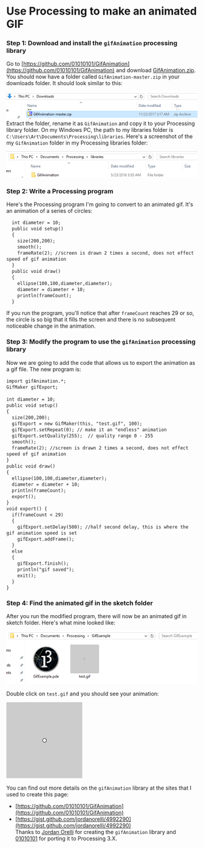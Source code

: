# Use Processing to make an animated GIF
### Step 1: Download and install the `gifAnimation` processing library
Go to [https://github.com/01010101/GifAnimation](https://github.com/01010101/GifAnimation) and download [GifAnimation.zip](https://github.com/01010101/GifAnimation/archive/master.zip). You should now have a folder called `GifAnimation-master.zip` in your downloads folder. It should look similar to this:    

![](GifAnimation1.PNG)    
Extract the folder, rename it as `GifAnimation` and copy it to your Processing library folder. On my Windows PC, the path to my libraries folder is `C:\Users\Art\Documents\Processing\libraries`. Here's a screenshot of the my `GifAnimation` folder in my Processing libraries folder:   

![](GifAnimation2.PNG)   

### Step 2: Write a Processing program
Here's the Processing program I'm going to convert to an animated gif. It's an animation of a series of circles:   

```Processing
  int diameter = 10;
  public void setup()
  {
    size(200,200);
    smooth();
    frameRate(2); //screen is drawn 2 times a second, does not effect speed of gif animation
  }
  public void draw()
  {
    ellipse(100,100,diameter,diameter);
    diameter = diameter + 10;
    println(frameCount);
  }
  ```
  
If you run the program, you'll notice that after `frameCount` reaches 29 or so, the circle is so big that it fills the screen and there is no subsequent noticeable change in the animation.
### Step 3: Modify the program to use the `gifAnimation` processing library
Now we are going to add the code that allows us to export the animation as a gif file. The new program is:   

```Processing
import gifAnimation.*;
GifMaker gifExport;

int diameter = 10;
public void setup()
{
  size(200,200);
  gifExport = new GifMaker(this, "test.gif", 100);
  gifExport.setRepeat(0); // make it an "endless" animation
  gifExport.setQuality(255);  // quality range 0 - 255
  smooth();
  frameRate(2); //screen is drawn 2 times a second, does not effect speed of gif animation
}
public void draw()
{
  ellipse(100,100,diameter,diameter);
  diameter = diameter + 10;
  println(frameCount);
  export();
}
void export() {
  if(frameCount < 29) 
  {
    gifExport.setDelay(500); //half second delay, this is where the gif animation speed is set
    gifExport.addFrame();
  } 
  else 
  {
    gifExport.finish();
    println("gif saved");
    exit();
  }
}
  ```
  
### Step 4: Find the animated gif in the sketch folder
After you run the modified program, there will now be an animated gif in sketch folder. Here's what mine looked like:   

![](GifAnimation3.PNG)   

Double click on `test.gif` and you should see your animation:   

![](test.gif)    

You can find out more details on the `gifAnimation` library at the sites that I used to create this page: 
- [https://github.com/01010101/GifAnimation](https://github.com/01010101/GifAnimation)
- [https://gist.github.com/jordanorelli/4992290](https://gist.github.com/jordanorelli/4992290)   
Thanks to [Jordan Orelli](https://github.com/jordanorelli) for creating the `gifAnimation` library and [01010101](https://github.com/01010101) for porting it to Processing 3.X.

